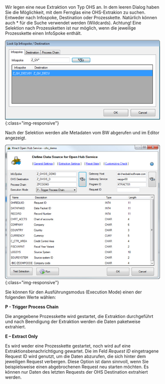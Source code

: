 Wir legen eine neue Extraktion von Typ OHS an. In dem leeren Dialog haben Sie die Möglichkeit, mit dem Fernglas eine OHS-Extrakion zu suchen. Entweder nach Infospoke, Destination oder Prozesskette. Natürlich können auch * für die Suche verwendet werden (Wildcards). Achtung! Eine Selektion nach Prozessketten ist nur möglich, wenn die jeweilige Prozesskette einen InfoSpoke enthält.

![Look-Up-Infospoke-Destination](/img/content/Look-Up-Infospoke-Destination.png){:class="img-responsive"}

Nach der Selektion werden alle Metadaten vom BW abgerufen und im Editor angezeigt.

![Open-Hub-Service-Data-Source](/img/content/Open-Hub-Service-Data-Source.jpg){:class="img-responsive"}

Sie können für den Ausführungsmodus (Execution Mode) einen der folgenden Werte wählen: 

**P - Trigger Process Chain**

Die angegebene Prozesskette wird gestartet, die Extraktion durchgeführt und nach Beendigung der Extraktion werden die Daten paketweise extrahiert.

**E – Extract Only**

Es wird weder eine Prozesskette gestartet, noch wird auf eine Extraktionsbenachrichtigung gewartet. Die im Feld *Request ID* eingetragene Request ID wird genutzt, um die Daten abzurufen, die sich hinter dem jeweiligen Request verbergen. Diese Option ist dann sinnvoll, wenn Sie beispielsweise einen abgebrochenen Request neu starten möchten. Es können nur Daten des letzten Requests der OHS Destination extrahiert werden.